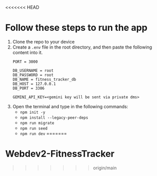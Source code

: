 <<<<<<< HEAD
# Follow these steps to run the app
1. Clone the repo to your device
2. Create a `.env` file in the root directory, and then paste the following content into it.
   ```NODE_ENV = development
   PORT = 3000
   
   DB_USERNAME = root
   DB_PASSWORD = root
   DB_NAME = fitness_tracker_db
   DB_HOST = 127.0.0.1
   DB_PORT = 3306

   GEMINI_API_KEY=<gemini key will be sent via private dms>
3. Open the terminal and type in the following commands:
   - `npm init -y`
   - `npm install --legacy-peer-deps`
   - `npm run migrate`
   - `npm run seed`
   - `npm run dev`
=======
# Webdev2-FitnessTracker
>>>>>>> origin/main
